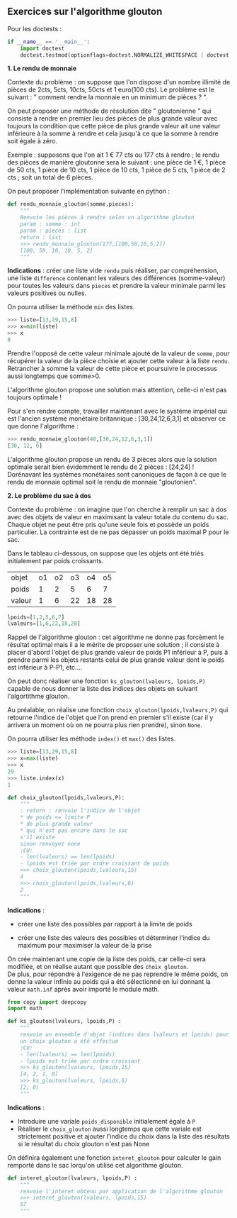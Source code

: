 ## Exercices sur l'algorithme glouton

Pour les doctests :

```python
if __name__ == '__main__':
    import doctest
    doctest.testmod(optionflags=doctest.NORMALIZE_WHITESPACE | doctest.ELLIPSIS, verbose=True)
```

**1. Le rendu de monnaie**

Contexte du problème : on suppose que l'on dispose d'un nombre illimité de pièces de 2cts, 5cts, 10cts, 50cts et 1 euro(100 cts).
Le problème est le suivant : " comment rendre la monnaie en un minimum de pièces ? ".

On peut proposer une méthode de résolution dite " gloutonienne " qui consiste à rendre en premier lieu des pièces de plus grande valeur avec toujours la condition que cette pièce de plus grande valeur ait une valeur inférieure à la somme à rendre et cela jusqu'à ce que la somme à rendre soit égale à zéro.

Exemple : supposons que l'on ait 1 € 77 cts ou 177 cts à rendre ; le rendu des pièces de manière gloutonne sera le suivant : une pièce de 1 €, 1 pièce de 50 cts, 1 pièce de 10 cts, 1 pièce de 10 cts, 1 pièce de 5 cts, 1 pièce de 2 cts ; soit un total de 6 pièces.

On peut proposer l'implémentation suivante en python : 

```python
def rendu_monnaie_glouton(somme,pieces):
    """
    Renvoie les pièces à rendre selon un algorithme glouton
    param : somme : int
    param : pieces : list
    return : list
    >>> rendu_monnaie_glouton(177,[100,50,10,5,2])
    [100, 50, 10, 10, 5, 2]
    """
```
**Indications** : créer une liste vide `rendu` puis réaliser, par compréhension, une liste `difference` contenant les valeurs des différences (somme-valeur) pour toutes les valeurs dans `pieces` et prendre la valeur minimale parmi les valeurs positives ou nulles. 

On pourra utiliser la méthode `min` des listes.

```python
>>> liste=[13,29,15,8]
>>> x=min(liste)
>>> x
8
```

Prendre l'opposé de cette valeur minimale ajouté de la valeur de `somme`, pour récupérer la valeur de la pièce choisie et ajouter cette valeur à la liste `rendu`. Retrancher à somme la valeur de cette pièce et poursuivre le processus aussi longtemps que somme>0.

L'algorithme glouton propose une solution mais attention, celle-ci n'est pas toujours optimale !

Pour s'en rendre compte, travailler maintenant avec le système impérial qui est l'ancien système monétaire britannique : [30,24,12,6,3,1] et observer ce que donne l'algorithme :

```python
>>> rendu_monnaie_glouton(48,[30,24,12,6,3,1])
[30, 12, 6]
```

L'algorithme glouton propose un rendu de 3 pièces alors que la solution optimale serait bien évidemment le rendu de 2 pièces : [24,24] !  
Dorénavant les systèmes monétaires sont canoniques de façon à ce que le rendu de monnaie optimal soit le rendu de monnaie "gloutonien".

**2. Le problème du sac à dos**

Contexte du problème : on imagine que l'on cherche à remplir un sac à dos avec des objets de valeur en maximisant la valeur totale du contenu du sac. Chaque objet ne peut être pris qu'une seule fois et possède un poids particulier. La contrainte est de ne pas dépasser un poids maximal P pour le sac.

Dans le tableau ci-dessous, on suppose que les objets ont été triés initialement par poids croissants.

<table>
<tr>
<td>objet</td><td>o1</td><td>o2</td><td>o3</td><td>o4</td><td>o5</td>
</tr>
<tr>
<td>poids</td><td>1</td><td>2</td><td>5</td><td>6</td><td>7</td>
</tr>
<tr>
<td>valeur</td><td>1</td><td>6</td><td>22</td><td>18</td><td>28</td>
</tr>
</table>

```python
lpoids=[1,2,5,6,7]
lvaleurs=[1,6,22,18,28]
```

Rappel de l'algorithme glouton : cet algorithme ne donne pas forcèment le résultat optimal mais il a le mérite de proposer une solution ; il consiste à placer d'abord l'objet de plus grande valeur de poids P1 inférieur à P, puis à prendre parmi les objets restants celui de plus grande valeur dont le poids est inférieur à P-P1, etc....

On peut donc réaliser une fonction `ks_glouton(lvaleurs, lpoids,P)` capable de nous donner la liste des indices des objets en suivant l'algortithme glouton.

Au préalable, on réalise une fonction `choix_glouton(lpoids,lvaleurs,P)` qui retourne l'indice de l'objet que l'on prend en premier s'il existe (car il y arrivera un moment où on ne pourra plus rien prendre), sinon `None`. 

On pourra utiliser les méthode `index()` et `max()` des listes.  

```python
>>> liste=[13,29,15,8]
>>> x=max(liste)
>>> x
29
>>> liste.index(x)
1
```

```python
def choix_glouton(lpoids,lvaleurs,P):
    """
    : return : renvoie l'indice de l'objet
    * de poids <= limite P
    * de plus grande valeur
    * qui n'est pas encore dans le sac
    s'il existe
    sinon renvoyez none
    :CU: 
    - len(lvaleurs) == len(lpoids) 
    - lpoids est triée par ordre croissant de poids
    >>> choix_glouton(lpoids,lvaleurs,15)
    4
    >>> choix_glouton(lpoids,lvaleurs,6)
    2
    """ 
```

**Indications** : 

- créer une liste des possibles par rapport à la limite de poids

- créer une liste des valeurs des possibles et déterminer l'indice du maximum pour maximiser la valeur de la prise

On crée maintenant une copie de la liste des poids, car celle-ci sera modifiée, et on réalise autant que possible des  `choix_glouton`.  
De plus, pour répondre à l'exigence de ne pas reprendre le même poids, on donne la valeur infinie au poids qui a été sélectionné en lui donnant la valeur `math.inf` après avoir importé le module math.   

```python            
from copy import deepcopy
import math 

def ks_glouton(lvaleurs, lpoids,P) :
    """
    renvoie un ensemble d'objet (indices dans lvaleurs et lpoids) pour lesquels
    un choix glouton a été effectué    
    :CU: 
    - len(lvaleurs) == len(lpoids) 
    - lpoids est triée par ordre croissant
    >>> ks_glouton(lvaleurs, lpoids,15)
    [4, 2, 1, 0]
    >>> ks_glouton(lvaleurs, lpoids,6)
    [2, 0]
    """ 
```

**Indications** : 

- Introduire une variale `poids_disponible` initialement égale à `P`
- Réaliser le `choix_glouton` aussi longtemps que cette variale est strictement positive et ajouter l'indice du choix dans la liste des résultats si le résultat du choix glouton n'est pas None


On définira également une fonction `interet_glouton` pour calculer le gain remporté dans le sac lorqu'on utilise cet algorithme glouton.

```python
def interet_glouton(lvaleurs, lpoids,P) :
    """
    renvoie l'interet obtenu par application de l'algorithme glouton
    >>> interet_glouton(lvaleurs, lpoids,15)
    57
    """
```